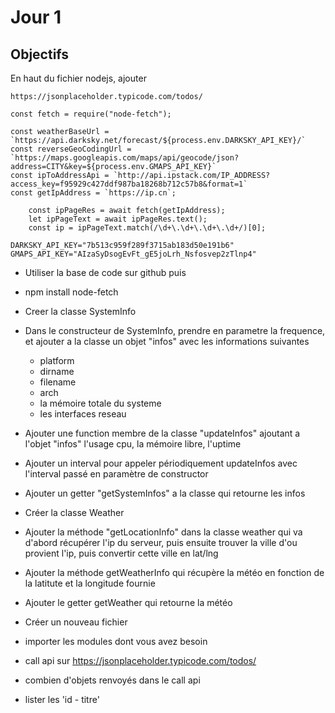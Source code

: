 # Jour 1

## Objectifs

En haut du fichier nodejs, ajouter

```
https://jsonplaceholder.typicode.com/todos/
```

```
const fetch = require("node-fetch");

const weatherBaseUrl = `https://api.darksky.net/forecast/${process.env.DARKSKY_API_KEY}/`
const reverseGeoCodingUrl = `https://maps.googleapis.com/maps/api/geocode/json?address=CITY&key=${process.env.GMAPS_API_KEY}`
const ipToAddressApi = `http://api.ipstack.com/IP_ADDRESS?access_key=f95929c427ddf987ba18268b712c57b8&format=1`
const getIpAddress = `https://ip.cn`;
```


```
    const ipPageRes = await fetch(getIpAddress);
    let ipPageText = await ipPageRes.text();
    const ip = ipPageText.match(/\d+\.\d+\.\d+\.\d+/)[0];
```

```
DARKSKY_API_KEY="7b513c959f289f3715ab183d50e191b6"
GMAPS_API_KEY="AIzaSyDsogEvFt_gE5joLrh_Nsfosvep2zTlnp4"
```

* Utiliser la base de code sur github puis
* npm install node-fetch
* Creer la classe SystemInfo
* Dans le constructeur de SystemInfo, prendre en parametre la frequence, et ajouter a la classe un objet "infos" avec les informations suivantes
    * platform
    * dirname
    * filename
    * arch
    * la mémoire totale du systeme
    * les interfaces reseau
* Ajouter une function membre de la classe "updateInfos" ajoutant a l'objet "infos" l'usage cpu, la mémoire libre, l'uptime
* Ajouter un interval pour appeler périodiquement updateInfos avec l'interval passé en paramètre de constructor
* Ajouter un getter "getSystemInfos" a la classe qui retourne les infos

* Créer la classe Weather
* Ajouter la méthode "getLocationInfo" dans la classe weather qui va d'abord récupérer l'ip du serveur, puis ensuite trouver la ville d'ou provient l'ip, puis convertir cette ville en lat/lng
* Ajouter la méthode getWeatherInfo qui récupère la météo en fonction de la latitute et la longitude fournie
* Ajouter le getter getWeather qui retourne la météo

* Créer un nouveau fichier
* importer les modules dont vous avez besoin
* call api sur https://jsonplaceholder.typicode.com/todos/
* combien d'objets renvoyés dans le call api
* lister les 'id - titre'
